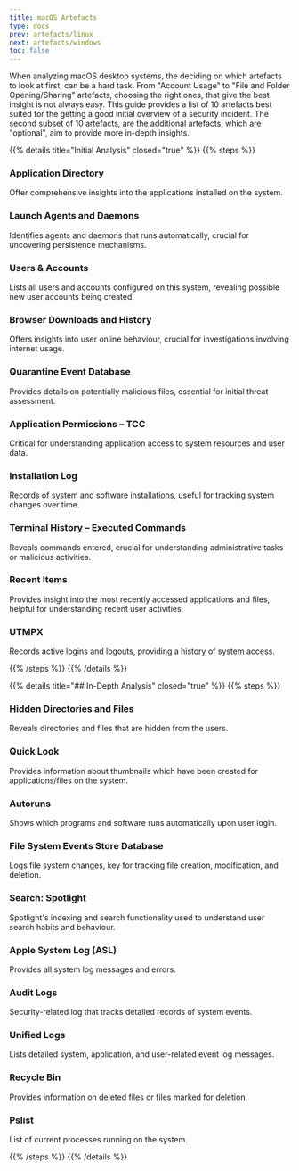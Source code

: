 ```yaml
---
title: macOS Artefacts
type: docs
prev: artefacts/linux
next: artefacts/windows
toc: false
---
```


When analyzing macOS desktop systems, the deciding on which artefacts to look at first, can be a hard task. From "Account Usage" to "File and Folder Opening/Sharing" artefacts, choosing the right ones, that give the best insight is not always easy. This guide provides a list of 10 artefacts best suited for the getting a good initial overview of a security incident. The second subset of 10 artefacts, are the additional artefacts, which are "optional", aim to provide more in-depth insights.

{{% details title="Initial Analysis" closed="true" %}}
{{% steps %}}

### Application Directory

Offer comprehensive insights into the applications installed on the system.

### Launch Agents and Daemons

Identifies agents and daemons that runs automatically, crucial for uncovering persistence mechanisms.

### Users & Accounts

Lists all users and accounts configured on this system, revealing possible new user accounts being created.

### Browser Downloads and History

Offers insights into user online behaviour, crucial for investigations involving internet usage.

### Quarantine Event Database

Provides details on potentially malicious files, essential for initial threat assessment.

### Application Permissions – TCC

Critical for understanding application access to system resources and user data.

### Installation Log

Records of system and software installations, useful for tracking system changes over time.

### Terminal History – Executed Commands

Reveals commands entered, crucial for understanding administrative tasks or malicious activities.

### Recent Items

Provides insight into the most recently accessed applications and files, helpful for understanding recent user activities.

### UTMPX

Records active logins and logouts, providing a history of system access.

{{% /steps %}}
{{% /details %}}


{{% details title="## In-Depth Analysis" closed="true" %}}
{{% steps %}}

### Hidden Directories and Files

Reveals directories and files that are hidden from the users.

### Quick Look

Provides information about thumbnails which have been created for applications/files on the system.

### Autoruns

Shows which programs and software runs automatically upon user login.

### File System Events Store Database

Logs file system changes, key for tracking file creation, modification, and deletion.

### Search: Spotlight

Spotlight's indexing and search functionality used to understand user search habits and behaviour.

### Apple System Log (ASL)

Provides all system log messages and errors.

### Audit Logs

Security-related log that tracks detailed records of system events.

### Unified Logs

Lists detailed system, application, and user-related event log messages.

### Recycle Bin

Provides information on deleted files or files marked for deletion.

### Pslist

List of current processes running on the system.

{{% /steps %}}
{{% /details %}}